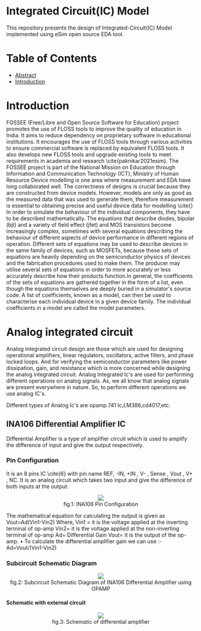 # Integrated Circuit(IC) Model

This repository presents the design of Integrated-Circuit(IC) Model implemented using eSim open source EDA tool.

# Table of Contents

- [Abstract](#Abstract)
- [Introduction](#Introduction)


# Introduction

FOSSEE (Free/Libre and Open Source Software for Education) project promotes the use of FLOSS tools to improve the quality of education in India. It aims to reduce dependency on proprietary software in educational institutions. It encourages the use of FLOSS tools through various activities to ensure commercial software is replaced by equivalent FLOSS tools. It also develops new FLOSS tools and upgrade existing tools to meet requirements in academia and research \cite{paknikar2021esim}.
The FOSSEE project is part of the National Mission on Education through Information and Communication Technology (ICT), Ministry of Human Resource Device modelling is one area where measurement and EDA have long collaborated well. The correctness of designs is crucial because they are constructed from device models.
However, models are only as good as the measured data that was used to generate them, therefore measurement is essential to obtaining precise and useful device data for modelling \cite{} In order to simulate the behaviour of the individual components, they have to be described mathematically. The equations that describe diodes, bipolar (bjt) and a variety of field effect (jfet) and MOS transistors become increasingly complex, sometimes with several equations describing the behaviour of different aspects of device performance in different regions of operation. Different sets of equations may be used to describe devices in the same family of devices, such as MOSFETs, because these sets of equations are heavily depending on the semiconductor physics of devices and the fabrication procedures used to make them. The producer may utilise several sets of equations in order to more accurately or less accurately describe how their products function.In general, the coefficients of the sets of equations are gathered together in the form of a list, even though the equations themselves are deeply buried in a simulator's source code. A list of coefficients, known as a model, can then be used to characterise each individual device in a given device family. The individual coefficients in a model are called the model parameters.


# Analog integrated circuit

Analog integrated circuit design are those which are used for designing operational amplifiers, linear regulators, oscillators, active filters, and phase locked loops. And for verifying the semiconductor parameters like power dissipation, gain, and resistance which is more concerned while designing the analog integrated circuit.
Analog Integrated Ic's are used for performing different operations on analog signals. As, we all know that analog signals are present everywhere in nature. So, to perform different operations we use analog IC's.

Different types of Analog Ic's are opamp 741 Ic,LM386,cd4017,etc.

## INA106 Differential Amplifier IC

Differential Amplifier is a type of amplifier circuit which is used to amplify the difference of input and give the output respectively.

### Pin Configuration

It is an 8 pins IC \cite{6} with pin name REF, -IN, +IN , V- , Sense , Vout , V+ , NC.  It is an analog circuit which takes two input and give the difference of both inputs at the output.

</p>
<p align="center">
  <img src="https://user-images.githubusercontent.com/90523478/194776865-56133d90-b082-449a-8c25-cc44b4dd8114.jpg"></br>
   fig.1: INA106 Pin Configuration 
</p>

The mathematical equation for calculating the output is given as
Vout=Ad(Vin1-Vin2)
Where,
Vin1 = it is the voltage applied at the inverting terminal of op-amp
Vin2= it is the voltage applied at the non-inverting terminal of op-amp
Ad= Differential Gain
Vout= It is the output of the op-amp.
• To calculate the differential amplifier gain we can use :-
Ad=Vout/(Vin1-Vin2)


### Subcircuit Schematic Diagram


</p>
<p align="center">
  <img src="https://user-images.githubusercontent.com/90523478/194777014-3fed0704-346b-40a3-b787-04e01139257c.jpg"></br>
   fig.2: Subcircuit Schematic Diagram of INA106 Differential Amplifier using OPAMP 
</p>

#### Schematic with external circuit


</p>
<p align="center">
  <img src="https://user-images.githubusercontent.com/90523478/194777098-27316c0c-6512-4ed1-9853-354622c7da23.jpg"></br>
   fig.3: Schematic of differential amplifier 
</p>
